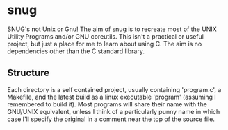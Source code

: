 # snug

SNUG's not Unix or Gnu!
The aim of snug is to recreate most of the UNIX Utility Programs and/or GNU coreutils.
This isn't a practical or useful project, but just a place for me to learn about
using C. The aim is no dependencies other than the C standard library.

## Structure
Each directory is a self contained project, usually containing 'program.c', a
Makefile, and the latest build as a linux executable 'program' (assuming I
remembered to build it). Most programs will share their name with the GNU/UNIX
equivalent, unless I think of a particularly punny name in which case I'll
specify the original in a comment near the top of the source file.

